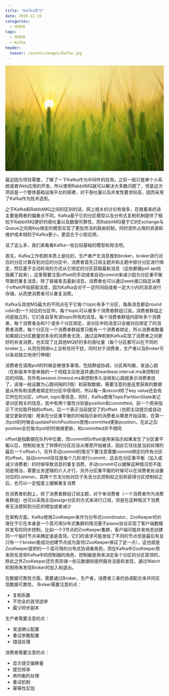 ```yaml
---
title: "Kafka学习"
date: 2019-12-19
categories:
  - 中间件
tags:
  - 中间件
  - Kafka
header:
  teaser: /assets/images/Kafka.jpg
---
```


![image](/assets/images/Kafka.jpg)

最近因为项目需要，了解了一下Kafka作为中间件的应用，之前一般只是单个小系统或者Web应用的开发，所以使用RabbitMQ就可以解决大多数问题了，但是这次项目是一个整体基础设施平台的搭建，对于吞吐量以及并发性要求较高，因而采用了Kafka作为技术选型。

之于Kafka和RabbitMQ之间的区别的话，网上相关的讨论有很多，在我看来的话主要是两者的偏重点不同，Kafka基于它的分区模型以及分布式复制机制提供了相较于RabbitMQ更好的吞吐量以及数据可靠性，而RabbitMQ基于它的Exchange与Queue之间用Key绑定的模型实现了更加灵活的路由机制，同时其所占用的资源和维护成本相较于Kafka更小，更适合于小型应用。

说了这么多，我们来看看Kafka一些比较基础的模型和用法吧。

首先，Kafka工作机制本质上是拉的，生产者产生消息推到broker，broker进行对应的分区计算存到对应的分区中，消费者首先订阅主题并和主题中部分分区进行绑定，然后基于主动轮询的方式从它绑定的分区获取最新消息（这些都被poll api给隐藏了起来），这里需要注意offset的手动或者自动commit来减少因为分区重平衡导致的重复消息，除了直接拿去最新消息，消费者也可以通过seek接口指定从哪个offset开始获取消息，因为Kafka会对于一定时间段或者一定大小内的消息进行存储，从而使消费者可以重复消费。

Kafka与其他MQ最大的不同点在于它每个topic有多个分区，每条消息都会round robin到一个对应的分区中。每个topic可以被多个消费者群组订阅，消费者群组之间是独立的，它们各自享有该topic所有的消息。每个消费者群组内部有多个消费者，每个消费者会和1个或多个分区绑定，该分区中的消息只会被对应绑定了的消费者消费，每个分区在一个消费者群组里只能有一个消费者绑定，所以消费者数量如果超过分区数量则多余的消费者无效，通过这种机制Kafka实现了消费者之间更好的并发消费，也实现了比其他MQ好的多的吞吐量（每个分区都可以在不同的broker上，从而在网络io上没有任何干扰，同时对于消费者，生产者以及Broker可以各自独立地进行伸缩）

消费者在调用poll的时候会做很多事情，包括群组协调，分区再均衡，发送心跳（在新版本中是单独的一个线程主动发送并通过heartbeat.interval.ms来控制对应的间隔，另外有session.timeout.ms来控制多久没收到心跳就表示消费者挂了，该值一般设置为心跳间隔的3倍）和获取数据，需要注意的是这里获取的数据是从所有和消费者绑定的分区中获得的，所以每一条record除了key value还会有它所在的分区，offset, topic等信息，同时，Kafka使用TopicPartitionState来记录分区相关的信息，其中有两个属性分别是position和committed，前一个用来指示下次拉取开始的offset，后一个表示当前提交了的offset（也即主动提交或自动提交更新的值）用来在分区重平衡的时候指示新的消费者从哪里开始读取，在第一次poll的时候会updateFetchPositions使用committed更新position，在此之后position会在每次poll的时候做更新，和committed并不相同

offset是指数据在队列中位置，而commit的offset是用来指示如果发生了分区重平衡以后，控制权发生了转移的分区应该从哪里开始被读，因此它往往是当前处理的最后一个offset+1，另外手动commit的情况下要注意需要commit绑定的所有分区的offset，自动commit往往是每个几秒进行commit，这会在分区重平衡（加入或减少消费者）的时候导致消息的重复消费，手动commit可以缓解这种情况但不能彻底根治，需要业务逻辑的介入才行，另外分区重平衡的时候可以在消费者处设置对应的Listener，其两个方法分别对应于失去分区控制权之前和获得分区控制权之后，也可以一定程度上缓解重复消费

在消费者机制上，除了消费者群组订阅主题，对于单消费者（一个消费者作为消费者群组）也可以采用主动assign分区的方式来进行订阅，但是在这种情况下消费者无法感知到分区的增加或者减少

在架构方面，Kafka使用ZooKeeper来作为分布式coordinator，ZooKeeper的价值在于它在本身是一个高可用分布式集群的情况基于paxos协议实现了客户端数据并发写的同步控制，比如一个3节点的ZooKeeper集群，客户端可能并发地去创建同一个临时节点来确定谁是首领，它们的请求可能发给了不同的节点但是最后有且只有一个broker能成功创建节点成为首领(ZooKeeper保证了这一点），这也就是ZooKeeper提供的一个高可用的分布式协调者角色，而在Kafka中ZooKeeper用来担任选举Kafka中的控制器的角色，控制器是用来决定各个分区的分区首领的，除此之外ZooKeeper还负责存储一些元数据和提供服务注册和发现，通过Watch机制用来发现Broker的加入和退出。

在数据可靠性方面，需要通过Broker，生产者，消费者三者的协调配合来共同实现数据可靠性。
Broker需要注意的点：
  - 复制系数
  - 不完全的首领选举
  - 最少同步副本

生产者需要注意的点：
  - 发送确认配置
  - 重试参数配置
  - 错误处理

消费者需要注意的点：
  - 显示提交偏移量
  - 提交频率
  - 再均衡的处理
  - 重试机制
  - 幂等性实现